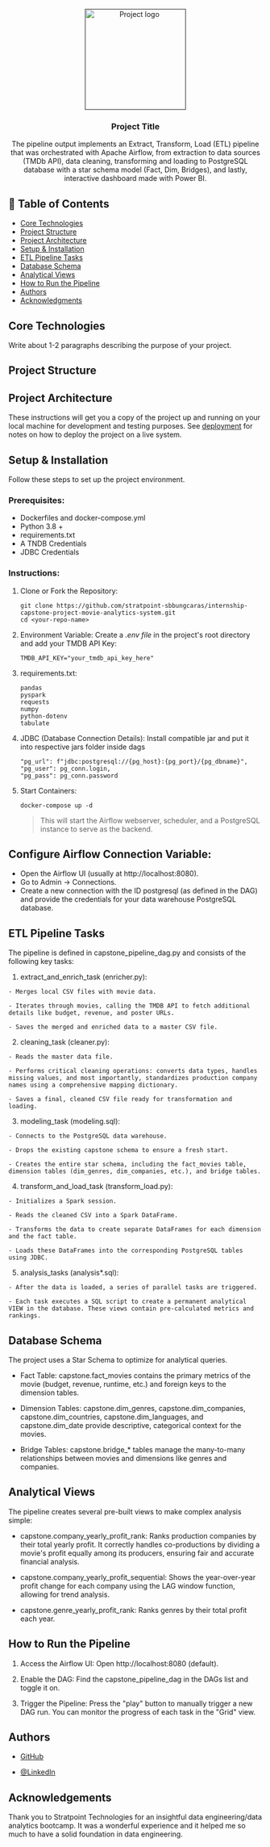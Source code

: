 <p align="center">
  <a href="" rel="noopener">
 <img width=200px height=200px src="https://i.imgur.com/6wj0hh6.jpg" alt="Project logo"></a>
</p>

<h3 align="center">Project Title</h3>

<p align="center"> The pipeline output implements an Extract, Transform, Load (ETL) pipeline that was orchestrated with Apache Airflow, from extraction to data sources (TMDb API), data cleaning, transforming and loading to PostgreSQL database with a star schema model (Fact, Dim, Bridges), and lastly, interactive dashboard made with Power BI.
    <br> 
</p>

## 📝 Table of Contents

- [Core Technologies](#core)
- [Project Structure](#structure)
- [Project Architecture](#architecture)
- [Setup & Installation](#setup)
- [ETL Pipeline Tasks](#tasks)
- [Database Schema](#schema)
- [Analytical Views](views)
- [How to Run the Pipeline](#how)
- [Authors](#authors)
- [Acknowledgments](#acknowledgement)

## Core Technologies <a name = "core"></a>

Write about 1-2 paragraphs describing the purpose of your project.

## Project Structure <a name = "structure"></a>

## Project Architecture <a name = "architecture"></a>

These instructions will get you a copy of the project up and running on your local machine for development and testing purposes. See [deployment](#deployment) for notes on how to deploy the project on a live system.

## Setup & Installation <a name = "setup"></a>
  
  Follow these steps to set up the project environment.

### Prerequisites:
   
   - Dockerfiles and docker-compose.yml
   - Python 3.8 +
   - requirements.txt 
   - A TNDB Credentials
   - JDBC Credentials

### Instructions:
  1. Clone or Fork the Repository:
      ```
      git clone https://github.com/stratpoint-sbbungcaras/internship-capstone-project-movie-analytics-system.git
      cd <your-repo-name>
      ```
  2. Environment Variable:
     Create a _.env file_ in the project's root directory and add your TMDB API Key:
      ```
      TMDB_API_KEY="your_tmdb_api_key_here"
      ```
  3. requirements.txt:
      ```
      pandas
      pyspark
      requests
      numpy
      python-dotenv
      tabulate
      ```
  4. JDBC (Database Connection Details):
      Install compatible jar and put it into respective jars folder inside dags
      ```
      "pg_url": f"jdbc:postgresql://{pg_host}:{pg_port}/{pg_dbname}",
      "pg_user": pg_conn.login,
      "pg_pass": pg_conn.password
      ```
  5. Start Containers:
      ```
      docker-compose up -d
      ```
      > This will start the Airflow webserver, scheduler, and a PostgreSQL instance to serve as the backend.

## Configure Airflow Connection Variable: <a name = "tests"></a>
  - Open the Airflow UI (usually at http://localhost:8080).
  - Go to Admin -> Connections.
  - Create a new connection with the ID postgresql (as defined in the DAG) and provide the credentials for your data warehouse PostgreSQL database.

## ETL Pipeline Tasks <a name = "tasks"></a>

The pipeline is defined in capstone_pipeline_dag.py and consists of the following key tasks:

  1. extract_and_enrich_task (enricher.py):

    - Merges local CSV files with movie data.

    - Iterates through movies, calling the TMDB API to fetch additional details like budget, revenue, and poster URLs.

    - Saves the merged and enriched data to a master CSV file.

  2. cleaning_task (cleaner.py):

    - Reads the master data file.

    - Performs critical cleaning operations: converts data types, handles missing values, and most importantly, standardizes production company names using a comprehensive mapping dictionary.

    - Saves a final, cleaned CSV file ready for transformation and loading.

  3. modeling_task (modeling.sql):

    - Connects to the PostgreSQL data warehouse.

    - Drops the existing capstone schema to ensure a fresh start.

    - Creates the entire star schema, including the fact_movies table, dimension tables (dim_genres, dim_companies, etc.), and bridge tables.

  4. transform_and_load_task (transform_load.py):

    - Initializes a Spark session.

    - Reads the cleaned CSV into a Spark DataFrame.

    - Transforms the data to create separate DataFrames for each dimension and the fact table.

    - Loads these DataFrames into the corresponding PostgreSQL tables using JDBC.

  5. analysis_tasks (analysis*.sql):

    - After the data is loaded, a series of parallel tasks are triggered.

    - Each task executes a SQL script to create a permanent analytical VIEW in the database. These views contain pre-calculated metrics and rankings.

## Database Schema <a name = "schema"></a>
   The project uses a Star Schema to optimize for analytical queries.

  - Fact Table: capstone.fact_movies contains the primary metrics of the movie (budget, revenue, runtime, etc.) and foreign keys to the dimension tables.

  - Dimension Tables: capstone.dim_genres, capstone.dim_companies, capstone.dim_countries, capstone.dim_languages, and capstone.dim_date provide descriptive, categorical context for the movies.

  - Bridge Tables: capstone.bridge_* tables manage the many-to-many relationships between movies and dimensions like genres and companies.

## Analytical Views <a name = "views"></a>
   The pipeline creates several pre-built views to make complex analysis simple:

  - capstone.company_yearly_profit_rank: Ranks production companies by their total yearly profit. It correctly handles co-productions by dividing a movie's profit equally among its producers, ensuring fair and accurate financial analysis.

  - capstone.company_yearly_profit_sequential: Shows the year-over-year profit change for each company using the LAG window function, allowing for trend analysis.

  - capstone.genre_yearly_profit_rank: Ranks genres by their total profit each year.

## How to Run the Pipeline <a name = "how"></a>

  1. Access the Airflow UI: Open http://localhost:8080 (default).

  2. Enable the DAG: Find the capstone_pipeline_dag in the DAGs list and toggle it on.

  3. Trigger the Pipeline: Press the "play" button to manually trigger a new DAG run. You can monitor the progress of each task in the "Grid" view.

## Authors <a name = "authors"></a>

- [GitHub](https://github.com/stratpoint-sbbungcaras) 

- [@LinkedIn](https://www.linkedin.com/in/shamley-bungcaras-4328b4377/) 

## Acknowledgements <a name = "acknowledgement"></a>
   
   Thank you to Stratpoint Technologies for an insightful data engineering/data analytics bootcamp. It was a wonderful experience and it helped me so much to have a solid foundation in data engineering. 
